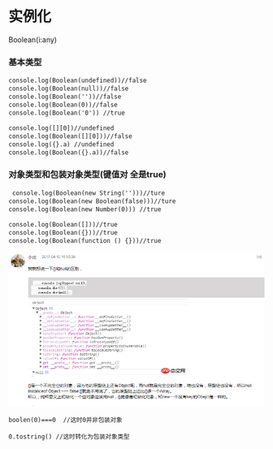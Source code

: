 # 实例化

Boolean(i:any)

### 基本类型

```
console.log(Boolean(undefined))//false
console.log(Boolean(null))//false
console.log(Boolean(''))//false
console.log(Boolean(0))//false
console.log(Boolean('0')) //true
```

```
console.log([][0])//undefined
console.log(Boolean([][0]))//false
console.log({}.a) //undefined
console.log(Boolean({}.a))//false
```


### 对象类型和包装对象类型(键值对 全是true)

```
 console.log(Boolean(new String('')))//ture
console.log(Boolean(new Boolean(false)))//ture
console.log(Boolean(new Number(0))) //true
```

```
console.log(Boolean([]))//true
console.log(Boolean({}))//true
console.log(Boolean(function () {}))//true
```



![](img/1.png)

```
boolen(0)===0  //这时0并非包装对象 

0.tostring() //这时转化为包装对象类型

```

